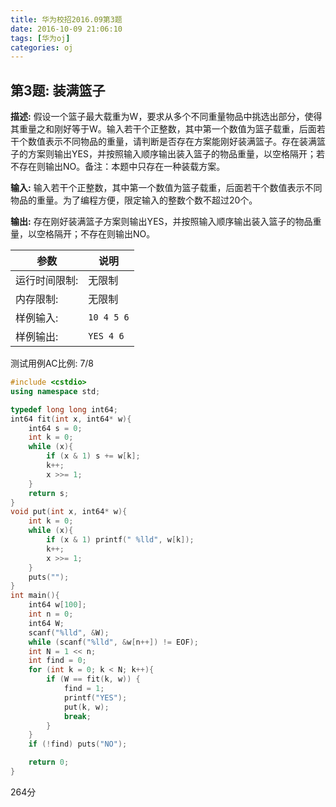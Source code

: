 ```yaml
---
title: 华为校招2016.09第3题
date: 2016-10-09 21:06:10
tags: [华为oj]
categories: oj
---
```




## 第3题: 装满篮子

**描述:**  假设一个篮子最大载重为W，要求从多个不同重量物品中挑选出部分，使得其重量之和刚好等于W。输入若干个正整数，其中第一个数值为篮子载重，后面若干个数值表示不同物品的重量，请判断是否存在方案能刚好装满篮子。存在装满篮子的方案则输出YES，并按照输入顺序输出装入篮子的物品重量，以空格隔开；若不存在则输出NO。备注：本题中只存在一种装载方案。



**输入:**  输入若干个正整数，其中第一个数值为篮子载重，后面若干个数值表示不同物品的重量。为了编程方便，限定输入的整数个数不超过20个。  

**输出:**  存在刚好装满篮子方案则输出YES，并按照输入顺序输出装入篮子的物品重量，以空格隔开；不存在则输出NO。



|      参数         |    说明        |
| ------------- | ---------- |
| 运行时间限制: | 无限制     |
| 内存限制:     | 无限制     |
| 样例输入:     | `10 4 5 6` |
| 样例输出:     | `YES 4 6`  |




测试用例AC比例: 7/8

```cpp
#include <cstdio>
using namespace std;

typedef long long int64;
int64 fit(int x, int64* w){
	int64 s = 0;
	int k = 0;
	while (x){
		if (x & 1) s += w[k];
		k++;
		x >>= 1;
	}
	return s;
}
void put(int x, int64* w){
	int k = 0;
	while (x){
		if (x & 1) printf(" %lld", w[k]);
		k++;
		x >>= 1;
	}
	puts("");
}
int main(){
	int64 w[100];
	int n = 0;
	int64 W;
	scanf("%lld", &W);
	while (scanf("%lld", &w[n++]) != EOF);
	int N = 1 << n;
	int find = 0;
	for (int k = 0; k < N; k++){
		if (W == fit(k, w)) {
			find = 1;
			printf("YES");
			put(k, w);
			break;
		}
	}
	if (!find) puts("NO");

	return 0;
}
```



264分



